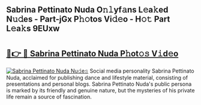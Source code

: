 ## Sabrina Pettinato Nuda O𝚗𝚕yf𝚊ns L𝚎a𝚔ed N𝚞𝚍es - Part-jGx P𝚑𝚘tos Vi𝚍𝚎o - H𝚘𝚝 Part L𝚎a𝚔s 9EUxw

# <h2><a href="http://kf2p1m.oniu.top/?m=Sabrina+Pettinato+Nuda">🔗👉 🔴 Sabrina Pettinato Nuda P𝚑ot𝚘𝚜 V𝚒d𝚎o</a></h2>

[![Sabrina Pettinato Nuda Nu𝚍e𝚜](https://i.imgur.com/0qMVB7G.gif)](http://kf2p1m.oniu.top/?m=Sabrina+Pettinato+Nuda)
Social media personality Sabrina Pettinato Nuda, acclaimed for publishing dance and lifestyle material, consisting of presentations and personal blogs. Sabrina Pettinato Nuda's public persona is marked by its friendly and genuine nature, but the mysteries of his private life remain a source of fascination.  
